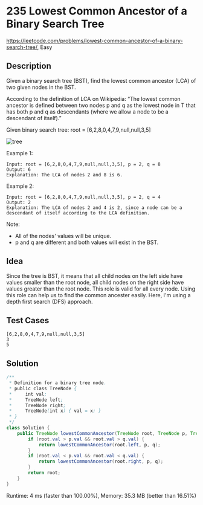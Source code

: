 # 235 Lowest Common Ancestor of a Binary Search Tree

<https://leetcode.com/problems/lowest-common-ancestor-of-a-binary-search-tree/>,
Easy

## Description

Given a binary search tree (BST), find the lowest common ancestor (LCA) of two given nodes in the BST.

According to the definition of LCA on Wikipedia: “The lowest common ancestor is defined between two nodes p and q as the lowest node in T that has both p and q as descendants (where we allow a node to be a descendant of itself).”

Given binary search tree:  root = [6,2,8,0,4,7,9,null,null,3,5]

![tree](https://assets.leetcode.com/uploads/2018/12/14/binarysearchtree_improved.png)

Example 1:

```
Input: root = [6,2,8,0,4,7,9,null,null,3,5], p = 2, q = 8
Output: 6
Explanation: The LCA of nodes 2 and 8 is 6.
```

Example 2:

```
Input: root = [6,2,8,0,4,7,9,null,null,3,5], p = 2, q = 4
Output: 2
Explanation: The LCA of nodes 2 and 4 is 2, since a node can be a descendant of itself according to the LCA definition.
```

Note:

- All of the nodes' values will be unique.
- p and q are different and both values will exist in the BST.

## Idea

Since the tree is BST, it means that all child nodes on the left side have
values smaller than the root node, all child nodes on the right side have values
greater than the root node. This role is valid for all every node. Using this
role can help us to find the common ancester easily. Here, I'm using a depth
first search (DFS) approach.

## Test Cases

```
[6,2,8,0,4,7,9,null,null,3,5]
3
5
```

## Solution

```java
/**
 * Definition for a binary tree node.
 * public class TreeNode {
 *     int val;
 *     TreeNode left;
 *     TreeNode right;
 *     TreeNode(int x) { val = x; }
 * }
 */
class Solution {
    public TreeNode lowestCommonAncestor(TreeNode root, TreeNode p, TreeNode q) {
        if (root.val > p.val && root.val > q.val) {
            return lowestCommonAncestor(root.left, p, q);
        }
        if (root.val < p.val && root.val < q.val) {
            return lowestCommonAncestor(root.right, p, q);
        }
        return root;
    }
}
```

Runtime: 4 ms (faster than 100.00%), Memory: 35.3 MB (better than 16.51%)
